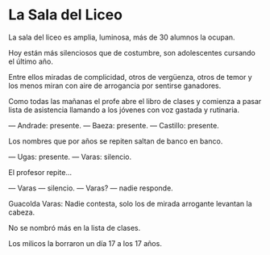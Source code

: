# La Sala del Liceo

La sala del liceo es amplia, luminosa, más de 30 alumnos la ocupan.

Hoy están más silenciosos que de costumbre, son adolescentes cursando
el último año.

Entre ellos miradas de complicidad, otros de vergüenza, otros de temor
y los menos miran con aire de arrogancia por sentirse ganadores.

Como todas las mañanas el profe abre el libro de clases y comienza a
pasar lista de asistencia llamando a los jóvenes con voz gastada y
rutinaria.

— Andrade: presente.
— Baeza: presente.
— Castillo: presente.

Los nombres que por años se repiten saltan de banco en banco.

— Ugas: presente.
— Varas: silencio.

El profesor repite...

— Varas — silencio.
— Varas? — nadie responde.

Guacolda Varas: Nadie contesta, solo los de mirada arrogante levantan la cabeza.

No se nombró más en la lista de clases.

Los milicos la borraron un día 17 a los 17 años.
